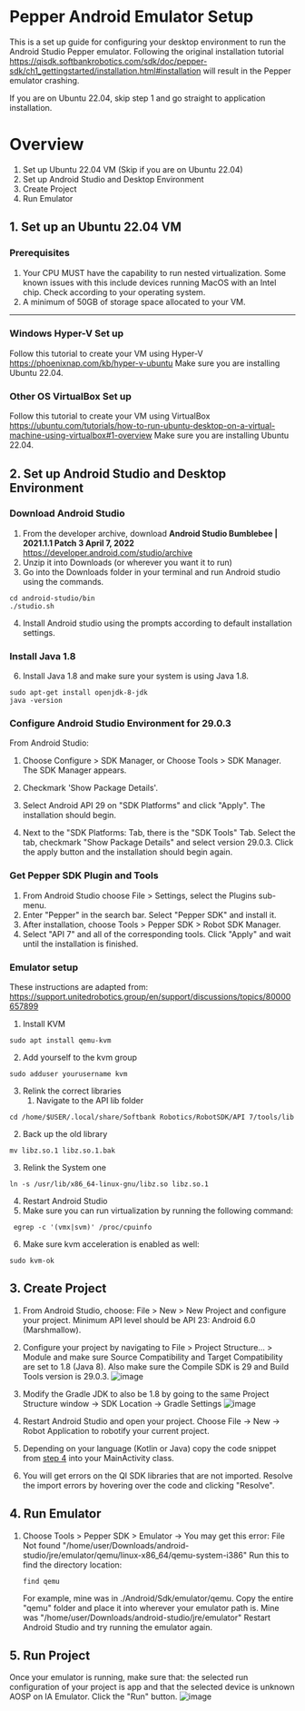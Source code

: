 # Pepper Android Emulator Setup

This is a set up guide for configuring your desktop environment to run the Android Studio Pepper emulator. Following the original installation tutorial https://qisdk.softbankrobotics.com/sdk/doc/pepper-sdk/ch1_gettingstarted/installation.html#installation will result in the Pepper emulator crashing. 

If you are on Ubuntu 22.04, skip step 1 and go straight to application installation.

# Overview
1. Set up Ubuntu 22.04 VM (Skip if you are on Ubuntu 22.04)
2. Set up Android Studio and Desktop Environment
3. Create Project
4. Run Emulator

## 1. Set up an Ubuntu 22.04 VM

### Prerequisites
1. Your CPU MUST have the capability to run nested virtualization. Some known issues with this include devices running MacOS with an Intel chip. Check according to your operating system. 
2. A minimum of 50GB of storage space allocated to your VM.
- - - 
### Windows Hyper-V Set up
Follow this tutorial to create your VM using Hyper-V https://phoenixnap.com/kb/hyper-v-ubuntu
Make sure you are installing Ubuntu 22.04. 

### Other OS VirtualBox Set up
Follow this tutorial to create your VM using VirtualBox https://ubuntu.com/tutorials/how-to-run-ubuntu-desktop-on-a-virtual-machine-using-virtualbox#1-overview
Make sure you are installing Ubuntu 22.04. 

## 2. Set up Android Studio and Desktop Environment

### Download Android Studio
1. From the developer archive, download **Android Studio Bumblebee | 2021.1.1 Patch 3 April 7, 2022** https://developer.android.com/studio/archive
2. Unzip it into Downloads (or wherever you want it to run)
3. Go into the Downloads folder in your terminal and run Android studio using the commands.
```
cd android-studio/bin
./studio.sh
```
4. Install Android studio using the prompts according to default installation settings.
### Install Java 1.8
6. Install Java 1.8 and make sure your system is using Java 1.8. 
```
sudo apt-get install openjdk-8-jdk
java -version
```
### Configure Android Studio Environment for 29.0.3
From Android Studio:

1. Choose Configure > SDK Manager, or
Choose Tools > SDK Manager.
The SDK Manager appears.
2. Checkmark 'Show Package Details'.

3. Select Android API 29 on "SDK Platforms" and click "Apply". The installation should begin.
4. Next to the "SDK Platforms: Tab, there is the "SDK Tools" Tab. Select the tab, checkmark "Show Package Details" and select version 29.0.3. Click the apply button and the installation should begin again.

### Get Pepper SDK Plugin and Tools
1. From Android Studio choose File > Settings, select the Plugins sub-menu.
2. Enter "Pepper" in the search bar. Select "Pepper SDK" and install it.
3. After installation, choose Tools > Pepper SDK > Robot SDK Manager.
4. Select "API 7" and all of the corresponding tools. Click "Apply" and wait until the installation is finished.

### Emulator setup
These instructions are adapted from: https://support.unitedrobotics.group/en/support/discussions/topics/80000657899
1. Install KVM
```
sudo apt install qemu-kvm
```
2. Add yourself to the kvm group
```
sudo adduser yourusername kvm
```
3. Relink the correct libraries
   1. Navigate to the API lib folder
```
cd /home/$USER/.local/share/Softbank Robotics/RobotSDK/API 7/tools/lib
```
   2. Back up the old library
```
mv libz.so.1 libz.so.1.bak
```
   3. Relink the System one
```
ln -s /usr/lib/x86_64-linux-gnu/libz.so libz.so.1
```
4. Restart Android Studio
5. Make sure you can run virtualization by running the following command:
```
 egrep -c '(vmx|svm)' /proc/cpuinfo
```
6. Make sure kvm acceleration is enabled as well:
```
sudo kvm-ok
```

## 3. Create Project
1. From Android Studio, choose: File > New > New Project and configure your project. Minimum API level should be API 23: Android 6.0 (Marshmallow).
2. Configure your project by navigating to File > Project Structure… > Module and make sure Source Compatibility and Target Compatibility are set to 1.8 (Java 8). Also make sure the Compile SDK is 29 and Build Tools version is 29.0.3.
![image](https://github.com/emily-zhang021/PepperAndroidEmulatorSetup/assets/52023695/fc46b3a7-64a9-4c71-a869-046c9b8c58cc)

4. Modify the Gradle JDK to also be 1.8 by going to the same Project Structure window -> SDK Location -> Gradle Settings
![image](https://github.com/emily-zhang021/PepperAndroidEmulatorSetup/assets/52023695/2bbc6822-d30c-4e74-a0c3-f11a6ebb6e36)

6. Restart Android Studio and open your project. Choose File -> New -> Robot Application to robotify your current project.
7. Depending on your language (Kotlin or Java) copy the code snippet from [step 4](https://qisdk.softbankrobotics.com/sdk/doc/pepper-sdk/ch1_gettingstarted/starting_project.html) into your MainActivity class.
8. You will get errors on the QI SDK libraries that are not imported. Resolve the import errors by hovering over the code and clicking "Resolve".


## 4. Run Emulator
1. Choose Tools > Pepper SDK > Emulator
-> You may get this error:  File Not found "/home/user/Downloads/android-studio/jre/emulator/qemu/linux-x86_64/qemu-system-i386"
   Run this to find the directory location:
   ```
   find qemu
   ```
   For example, mine was in ./Android/Sdk/emulator/qemu. Copy the entire "qemu" folder and place it into wherever your emulator path is. Mine was "/home/user/Downloads/android-studio/jre/emulator"
   Restart Android Studio and try running the emulator again.
   
## 5. Run Project
Once your emulator is running, make sure that: the selected run configuration of your project is app and that the selected device is unknown AOSP on IA Emulator. Click the "Run" button. 
![image](https://github.com/emily-zhang021/PepperAndroidEmulatorSetup/assets/52023695/0a658967-2cc1-4af2-8b90-f2c2a56c32c6)

